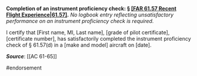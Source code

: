 **Completion of an instrument proficiency check: § [[FAR 61.57 Recent Flight Experience|61.57]](d).** 
*No logbook entry reflecting unsatisfactory performance on an instrument proficiency check is required.*

I certify that \[First name, MI, Last name\], \[grade of pilot certificate\], \[certificate number\], has satisfactorily completed the instrument proficiency check of § 61.57(d) in a \[make and model\] aircraft on \[date\].

***Source***: [[AC 61-65]]

#endorsement 